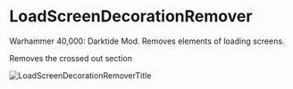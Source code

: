 # LoadScreenDecorationRemover
Warhammer 40,000: Darktide Mod. Removes elements of loading screens.

Removes the crossed out section

![LoadScreenDecorationRemoverTitle](https://github.com/user-attachments/assets/2260904c-42f9-4dda-992c-aae3167cc6a0)
